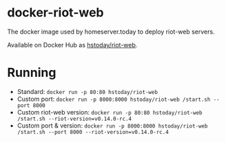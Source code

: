 # docker-riot-web

The docker image used by homeserver.today to deploy riot-web servers.

Available on Docker Hub as [hstoday/riot-web](https://hub.docker.com/r/hstoday/riot-web/).

# Running

* Standard: `docker run -p 80:80 hstoday/riot-web`
* Custom port: `docker run -p 8000:8000 hstoday/riot-web /start.sh --port 8000`
* Custom riot-web version: `docker run -p 80:80 hstoday/riot-web /start.sh --riot-version=v0.14.0-rc.4`
* Custom port & version: `docker run -p 8000:8000 hstoday/riot-web /start.sh --port 8000 --riot-version=v0.14.0-rc.4`
